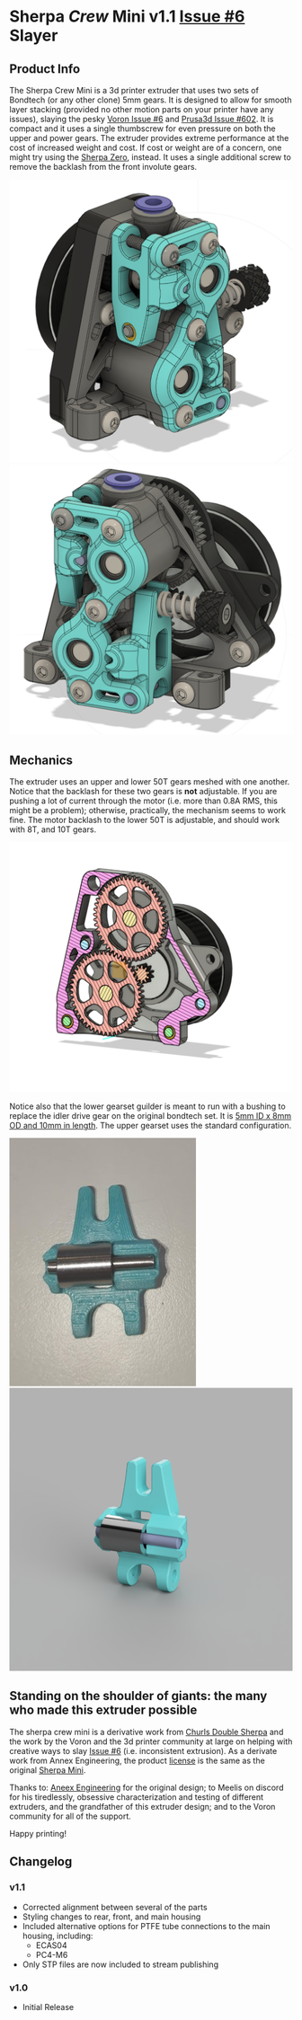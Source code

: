 # Sherpa *Crew* Mini v1.1 [Issue #6](https://github.com/VoronDesign/Voron-Afterburner/issues/6) Slayer

## Product Info

The Sherpa Crew Mini is a 3d printer extruder that uses two sets of Bondtech (or any other clone) 5mm gears.  It is designed to allow for smooth layer stacking (provided no other motion parts on your printer have any issues), slaying the pesky [Voron Issue #6](https://github.com/VoronDesign/Voron-Afterburner/issues/6) and [Prusa3d Issue #602](https://github.com/prusa3d/Prusa-Firmware/issues/602).  It is compact and it uses a single thumbscrew for even pressure on both the upper and power gears.
The extruder provides extreme performance at the cost of increased weight and cost.  If cost or weight are of a concern, one might try using the [Sherpa Zero](https://github.com/jrlomas/Sherpa-Zero), instead. It uses a single additional screw to remove the backlash from the front involute gears.

![Sherpa Crew Headshot Left](Images/left_side_v1.1.PNG)
![Sherpa Crew Headshot Right](Images/right_side_v1.1.PNG)

## Mechanics
The extruder uses an upper and lower 50T gears meshed with one another.  Notice that the backlash for these two gears is **not** adjustable.  If you are pushing a lot of current through the motor (i.e. more than 0.8A RMS, this might be a problem); otherwise, practically, the mechanism seems to work fine.  The motor backlash to the lower 50T is adjustable, and should work with 8T, and 10T gears.

![Sherpa Double Gears](Images/mechanism.png)

Notice also that the lower gearset guilder is meant to run with a bushing to replace the idler drive gear on the original bondtech set. It is [5mm ID x 8mm OD and 10mm in length](https://www.amazon.com/dp/B09CD8QSG3?psc=1&ref=ppx_yo2ov_dt_b_product_details).   The upper gearset uses the standard configuration.

![Lower Gearset](Images/lower_guilder.jpg)
![Lower Gearset Render](Images/bushing.PNG)

## Standing on the shoulder of giants: the many who made this extruder possible
The sherpa crew mini is a derivative work from [Churls Double Sherpa](https://github.com/Annex-Engineering/Annex-Engineering_User_Mods/tree/main/Extruders/Sherpa_Mini/Extruder_Mods/Churls-Double_Sherpa_Mini) and the work by the Voron and the 3d printer community at large on helping with creative ways to slay [Issue #6](https://github.com/VoronDesign/Voron-Afterburner/issues/6) (i.e. inconsistent extrusion).  As a derivate work from Annex Engineering, the product [license](https://github.com/Annex-Engineering/ANNEX-Engineering-License-Agreement) is the same as the original [Sherpa Mini](https://github.com/Annex-Engineering/Sherpa_Mini-Extruder/).

Thanks to: [Aneex Engineering](https://store.annex.engineering/) for the original design; to Meelis on discord for his tiredlessly, obsessive characterization and testing of different extruders, and the grandfather of this extruder design; and to the Voron community for all of the support.

Happy printing!

## Changelog
### v1.1
* Corrected alignment between several of the parts
* Styling changes to rear, front, and main housing
* Included alternative options for PTFE tube connections to the main housing, including:
  * ECAS04 
  * PC4-M6
* Only STP files are now included to stream publishing

### v1.0
* Initial Release
